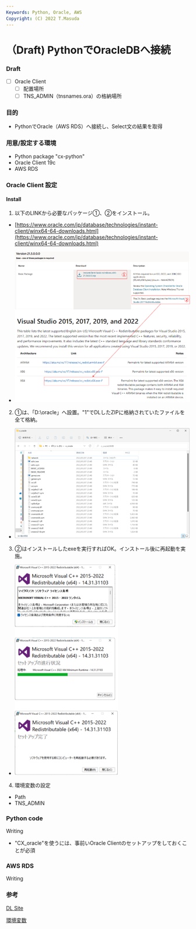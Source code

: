 ```yaml
---
Keywords: Python, Oracle, AWS
Copyright: (C) 2022 T.Masuda
---
```


# （Draft) PythonでOracleDBへ接続

### Draft

* [ ] Oracle Client
  * [ ] 配置場所
  * [ ] TNS_ADMIN（tnsnames.ora）の格納場所

### 目的

* PythonでOracle（AWS RDS）へ接続し、Select文の結果を取得

### 用意/設定する環境

* Python package "cx-python" 
* Oracle Client 19c 
* AWS RDS

### Oracle Client 設定

#### Install

1. 以下のLINKから必要なパッケージ①、②をインストール。
  *  [https://www.oracle.com/jp/database/technologies/instant-client/winx64-64-downloads.html](https://www.oracle.com/jp/database/technologies/instant-client/winx64-64-downloads.html)

  * ![oracle_1](./oracle_1.drawio.png)

2. ①は、「D:\oracle」へ設置。"1"でDLしたZIPに格納されていたファイルを全て格納。

  * ![oracle_2](./oracle_2.drawio.png)

3. ②はインストールしたexeを実行すればOK。インストール後に再起動を実施。

  * ![oracle_3](./oracle_3.drawio.png)


4. 環境変数の設定
  * Path
  * TNS_ADMIN


### Python code

Writing

* "CX_oracle"を使うには、事前いOracle Clientのセットアップをしておくことが必須

### AWS RDS

Writing


### 参考

[DL Site](https://www.oracle.com/database/technologies/instant-client/winx64-64-downloads.html)

[環境変数](https://onl.la/7bfQmsx)
